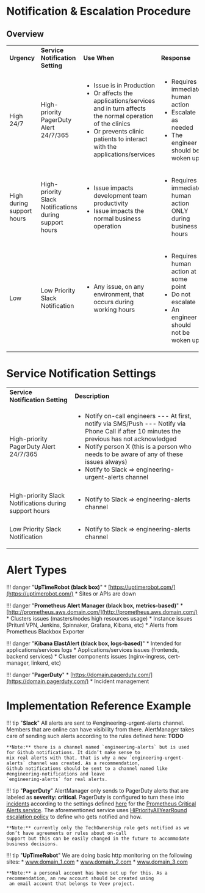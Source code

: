 # Notification & Escalation Procedure

## Overview

<table>
  <tr>
   <td><strong>Urgency</strong>
   </td>
   <td><strong>Service Notification Setting</strong>
   </td>
   <td><strong>Use When</strong>
   </td>
   <td><strong>Response</strong>
   </td>
  </tr>
  <tr>
   <td>High 24/7
   </td>
   <td>High-priority PagerDuty Alert 24/7/365
   </td>
   <td>
<ul>

<li> 
Issue is in Production

<li>Or affects the applications/services and in turn affects the normal operation of the clinics

<li>Or prevents clinic patients to interact with the applications/services
</li>
</ul>
   </td>
   <td>
<ul>

<li> 
Requires immediate human action

<li>Escalate as needed

<li>The engineer should be woken up
</li>
</ul>
   </td>
  </tr>
  <tr>
   <td>High during support hours
   </td>
   <td>High-priority Slack Notifications during support hours
   </td>
   <td>
<ul>

<li> 
Issue impacts development team productivity

<li>Issue impacts the normal business operation
</li>
</ul>
   </td>
   <td>
<ul>

<li> 
Requires immediate human action ONLY during business hours
</li>
</ul>
   </td>
  </tr>
  <tr>
   <td>Low
   </td>
   <td>Low Priority Slack Notification
   </td>
   <td>
<ul>

<li> 
Any issue, on any environment, that occurs during working hours
</li>
</ul>
   </td>
   <td>
<ul>

<li> 
Requires human action at some point

<li>Do not escalate

<li>An engineer should not be woken up
</li>
</ul>
   </td>
  </tr>
</table>

# Service Notification Settings

<table>
  <tr>
   <td><strong>Service Notification Setting</strong>
   </td>
   <td><strong>Description</strong>
   </td>
  </tr>
  <tr>
   <td>High-priority PagerDuty Alert 24/7/365
   </td>
   <td>
<ul>

<li>
Notify on-call engineers
--- At first, notify via SMS/Push
--- Notify via Phone Call if after 10 minutes the previous has not acknowledged

<li>Notify person X (this is a person who needs to be aware of any of these issues always)

<li>Notify to Slack => engineering-urgent-alerts channel
</li>
</ul>
   </td>
  </tr>
  <tr>
   <td>High-priority Slack Notifications during support hours
   </td>
   <td>
<ul>

<li>
Notify to Slack => engineering-alerts channel
</li>
</ul>
   </td>
  </tr>
  <tr>
   <td>Low Priority Slack Notification
   </td>
   <td>
<ul>

<li>
Notify to Slack => engineering-alerts channel
</li>
</ul>
   </td>
  </tr>
</table>


# Alert Types

!!! danger "**UpTimeRobot (black box)**" 
    * [https://uptimerobot.com/](https://uptimerobot.com/)
    * Sites or APIs are down

!!! danger "**Prometheus Alert Manager (black box, metrics-based)**"
    * [http://prometheus.aws.domain.com/](http://prometheus.aws.domain.com/)
    * Clusters issues (masters/nodes high resources usage)
    * Instance issues (Pritunl VPN, Jenkins, Spinnaker, Grafana, Kibana, etc)
    * Alerts from Prometheus Blackbox Exporter

!!! danger "**Kibana ElastAlert (black box, logs-based)**"
    *   Intended for applications/services logs
    *   Applications/services issues (frontends, backend services)
    *   Cluster components issues (nginx-ingress, cert-manager, linkerd, etc)

!!! danger "**PagerDuty**"
    *   [https://domain.pagerduty.com/](https://domain.pagerduty.com/)
    *   Incident management


# Implementation Reference Example

!!! tip "**Slack**"
    All alerts are sent to #engineering-urgent-alerts channel. Members that are online can have visibility from there.
    AlertManager takes care of sending such alerts according to the rules defined here: **TODO**
    
    **Note:** there is a channel named `engineering-alerts` but is used for Github notifications. It didn’t make sense to
    mix real alerts with that, that is why a new `engineering-urgent-alerts` channel was created. As a recommendation,
    Github notifications should be sent to a channel named like #engineering-notifications and leave
    `engineering-alerts` for real alerts.

!!! tip "**PagerDuty**"
    AlertManager only sends to PagerDuty alerts that are labeled as **severity: critical**. PagerDuty is configured to 
    turn these into [incidents](https://domain.pagerduty.com/incidents) according to the settings
    defined [here](https://domain.pagerduty.com/service-directory) for the
    [Prometheus Critical Alerts service](https://domain.pagerduty.com/service-directory). The aforementioned
    service uses [HiPriorityAllYearRound escalation policy](https://domain.pagerduty.com/escalation_policies)
    to define who gets notified and how.
    
    **Note:** currently only the TechOwnership role gets notified as we don’t have agreements or rules about on-call 
    support but this can be easily changed in the future to accommodate business decisions.

!!! tip "**UpTimeRobot**"
    We are doing basic http monitoring on the following sites:
    *   www.domain_1.com
    *   www.domain_2.com
    *   www.domain_3.com

    **Note:** a personal account has been set up for this. As a recommendation, an new account should be created using
     an email account that belongs to Veev project.
